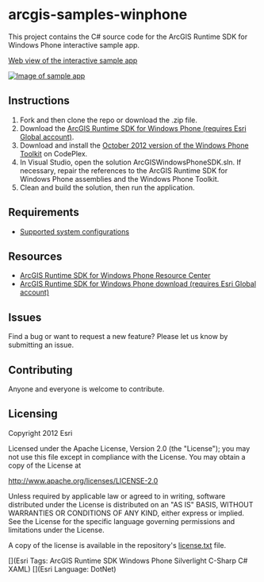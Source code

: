 # arcgis-samples-winphone

This project contains the C# source code for the ArcGIS Runtime SDK for Windows Phone interactive sample app.  

[Web view of the interactive sample app](http://resources.arcgis.com/en/help/windows-phone-sdk/samples/start.htm)

[![Image of sample app](https://raw.github.com/Esri/arcgis-samples-winphone/master/arcgis-samples-winphone.png "Web view of interactive sample app")](http://resources.arcgis.com/en/help/windows-phone-sdk/samples/start.htm)

## Instructions 

1. Fork and then clone the repo or download the .zip file. 
2. Download the [ArcGIS Runtime SDK for Windows Phone (requires Esri Global account)](http://www.esri.com/apps/products/download/index.cfm?fuseaction=download.main&downloadid=875).   
3. Download and install the [October 2012 version of the Windows Phone Toolkit](http://phone.codeplex.com/) on CodePlex.
4. In Visual Studio, open the solution ArcGISWindowsPhoneSDK.sln. If necessary, repair the references to the ArcGIS Runtime SDK for Windows Phone assemblies and the Windows Phone Toolkit. 
5. Clean and build the solution, then run the application. 

## Requirements

* [Supported system configurations](http://resources.arcgis.com/en/help/windows-phone-sdk/concepts/index.html#//011v00000025000000)

## Resources

* [ArcGIS Runtime SDK for Windows Phone Resource Center](http://resources.arcgis.com/en/communities/windows-phone-sdk/index.html)
* [ArcGIS Runtime SDK for Windows Phone download (requires Esri Global account)](http://www.esri.com/apps/products/download/index.cfm?fuseaction=download.main&downloadid=875)

## Issues

Find a bug or want to request a new feature?  Please let us know by submitting an issue.

## Contributing

Anyone and everyone is welcome to contribute. 

## Licensing
Copyright 2012 Esri

Licensed under the Apache License, Version 2.0 (the "License");
you may not use this file except in compliance with the License.
You may obtain a copy of the License at

   http://www.apache.org/licenses/LICENSE-2.0

Unless required by applicable law or agreed to in writing, software
distributed under the License is distributed on an "AS IS" BASIS,
WITHOUT WARRANTIES OR CONDITIONS OF ANY KIND, either express or implied.
See the License for the specific language governing permissions and
limitations under the License.

A copy of the license is available in the repository's [license.txt]( https://raw.github.com/Esri/arcgis-samples-silverlight/master/license.txt) file.

[](Esri Tags: ArcGIS Runtime SDK Windows Phone Silverlight C-Sharp C# XAML)
[](Esri Language: DotNet)

